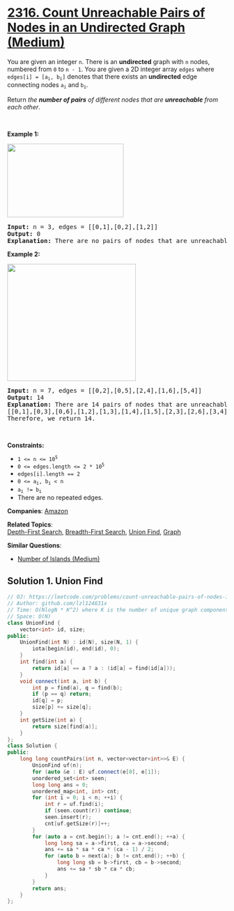 # [2316. Count Unreachable Pairs of Nodes in an Undirected Graph (Medium)](https://leetcode.com/problems/count-unreachable-pairs-of-nodes-in-an-undirected-graph)

<p>You are given an integer <code>n</code>. There is an <strong>undirected</strong> graph with <code>n</code> nodes, numbered from <code>0</code> to <code>n - 1</code>. You are given a 2D integer array <code>edges</code> where <code>edges[i] = [a<sub>i</sub>, b<sub>i</sub>]</code> denotes that there exists an <strong>undirected</strong> edge connecting nodes <code>a<sub>i</sub></code> and <code>b<sub>i</sub></code>.</p>
<p>Return <em>the <strong>number of pairs</strong> of different nodes that are <strong>unreachable</strong> from each other</em>.</p>
<p>&nbsp;</p>
<p><strong class="example">Example 1:</strong></p>
<img alt="" src="https://assets.leetcode.com/uploads/2022/05/05/tc-3.png" style="width: 267px; height: 169px;">
<pre><strong>Input:</strong> n = 3, edges = [[0,1],[0,2],[1,2]]
<strong>Output:</strong> 0
<strong>Explanation:</strong> There are no pairs of nodes that are unreachable from each other. Therefore, we return 0.
</pre>
<p><strong class="example">Example 2:</strong></p>
<img alt="" src="https://assets.leetcode.com/uploads/2022/05/05/tc-2.png" style="width: 295px; height: 269px;">
<pre><strong>Input:</strong> n = 7, edges = [[0,2],[0,5],[2,4],[1,6],[5,4]]
<strong>Output:</strong> 14
<strong>Explanation:</strong> There are 14 pairs of nodes that are unreachable from each other:
[[0,1],[0,3],[0,6],[1,2],[1,3],[1,4],[1,5],[2,3],[2,6],[3,4],[3,5],[3,6],[4,6],[5,6]].
Therefore, we return 14.
</pre>
<p>&nbsp;</p>
<p><strong>Constraints:</strong></p>
<ul>
	<li><code>1 &lt;= n &lt;= 10<sup>5</sup></code></li>
	<li><code>0 &lt;= edges.length &lt;= 2 * 10<sup>5</sup></code></li>
	<li><code>edges[i].length == 2</code></li>
	<li><code>0 &lt;= a<sub>i</sub>, b<sub>i</sub> &lt; n</code></li>
	<li><code>a<sub>i</sub> != b<sub>i</sub></code></li>
	<li>There are no repeated edges.</li>
</ul>

**Companies**:
[Amazon](https://leetcode.com/company/amazon)

**Related Topics**:  
[Depth-First Search](https://leetcode.com/tag/depth-first-search/), [Breadth-First Search](https://leetcode.com/tag/breadth-first-search/), [Union Find](https://leetcode.com/tag/union-find/), [Graph](https://leetcode.com/tag/graph/)

**Similar Questions**:
* [Number of Islands (Medium)](https://leetcode.com/problems/number-of-islands/)

## Solution 1. Union Find

```cpp
// OJ: https://leetcode.com/problems/count-unreachable-pairs-of-nodes-in-an-undirected-graph
// Author: github.com/lzl124631x
// Time: O(NlogN * K^2) where K is the number of unique graph component sizes
// Space: O(N)
class UnionFind {
    vector<int> id, size;
public:
    UnionFind(int N) : id(N), size(N, 1) {
        iota(begin(id), end(id), 0);
    }
    int find(int a) {
        return id[a] == a ? a : (id[a] = find(id[a]));
    }
    void connect(int a, int b) {
        int p = find(a), q = find(b);
        if (p == q) return;
        id[q] = p;
        size[p] += size[q];
    }
    int getSize(int a) {
        return size[find(a)];
    }
};
class Solution {
public:
    long long countPairs(int n, vector<vector<int>>& E) {
        UnionFind uf(n);
        for (auto &e : E) uf.connect(e[0], e[1]);
        unordered_set<int> seen;
        long long ans = 0;
        unordered_map<int, int> cnt;
        for (int i = 0; i < n; ++i) {
            int r = uf.find(i);
            if (seen.count(r)) continue;
            seen.insert(r);
            cnt[uf.getSize(r)]++;
        }
        for (auto a = cnt.begin(); a != cnt.end(); ++a) {
            long long sa = a->first, ca = a->second;
            ans += sa * sa * ca * (ca - 1) / 2;
            for (auto b = next(a); b != cnt.end(); ++b) {
                long long sb = b->first, cb = b->second;
                ans += sa * sb * ca * cb;
            }
        }
        return ans;
    }
};
```